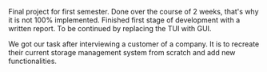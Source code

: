 Final project for first semester. Done over the course of 2 weeks, that's why it is not 100% implemented. Finished first stage of development with a written report. To be continued by replacing the TUI with GUI.

We got our task after interviewing a customer of a company. It is to recreate their current storage management system from scratch and add new functionalities.
